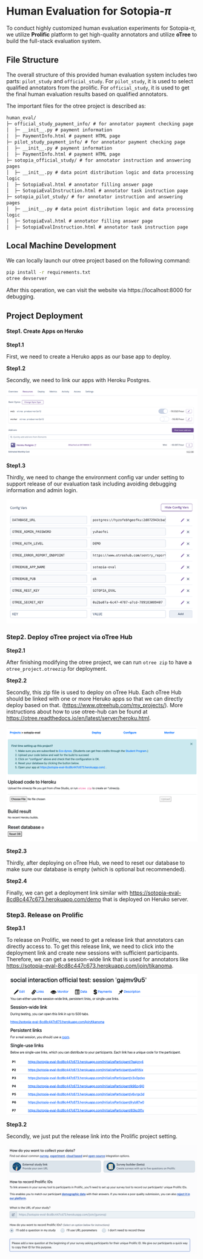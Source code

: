 # Human Evaluation for Sotopia-$\pi$

To conduct highly customized human evaluation experiments for Sotopia-$\pi$, we utilize **Prolific** platform to get high-quality annotators and utilize **oTree** to build the full-stack evaluation system.

## File Structure

The overall structure of this provided human evaluation system includes two parts: `pilot_study` and `official_study`. For `pilot_study`, it is used to select qualified annotators from the prolific. For `official_study`, it is used to get the final human evaluation results based on qualified annotators.

The important files for the otree project is described as:

```
human_eval/
├─ official_study_payment_info/ # for annotator payment checking page
│  ├─ __init__.py # payment information
│  ├─ PaymentInfo.html # payment HTML page
├─ pilot_study_payment_info/ # for annotator payment checking page
│  ├─ __init__.py # payment information
│  ├─ PaymentInfo.html # payment HTML page
├─ sotopia_official_study/ # for annotator instruction and answering pages
│  ├─ __init__.py # data point distribution logic and data processing logic
│  ├─ SotopiaEval.html # annotator filling answer page
│  ├─ SotopiaEvalInstruction.html # annotator task instruction page
├─ sotopia_pilot_study/ # for annotator instruction and answering pages
│  ├─ __init__.py # data point distribution logic and data processing logic
│  ├─ SotopiaEval.html # annotator filling answer page
│  ├─ SotopiaEvalInstruction.html # annotator task instruction page

```

## Local Machine Development

We can locally launch our otree project based on the following command:

```bash
pip install -r requirements.txt
otree devserver
```

After this operation, we can visit the website via https://localhost:8000 for debugging.

## Project Deployment

#### Step1. Create Apps on Heruko

**Step1.1**

First, we need to create a Heruko apps as our base app to deploy.

**Step1.2**

Secondly, we need to link our apps with Heroku Postgres.

![heruko_db](figs/heruko_db.png)

**Step1.3**

Thirdly, we need to change the environment config var under setting to support release of our evaluation task including avoiding debugging information and admin login.

![heruko_env_config](figs/heruko_env_config.png)

### Step2. Deploy oTree project via oTree Hub

**Step2.1**

After finishing modifying the otree project, we can run `otree zip` to have a `otree_project.otreezip` for deployment.

**Step2.2**

Secondly, this zip file is used to deploy on oTree Hub. Each oTree Hub should be linked with one or more Heruko apps so that we can directly deploy based on that. (https://www.otreehub.com/my_projects/). More instructions about how to use otree-hub can be found at https://otree.readthedocs.io/en/latest/server/heroku.html.

![otree_hub](figs/otree_hub.png)

**Step2.3**

Thirdly, after deploying on oTree Hub, we need to reset our database to make sure our database is empty (which is optional but recommended).

**Step2.4**

Finally, we can get a deployment link similar with https://sotopia-eval-8cd8c447c673.herokuapp.com/demo that is deployed on Heruko server.

### Step3. Release on Prolific

**Step3.1**

To release on Prolific, we need to get a release link that annotators can directly access to. To get this release link, we need to click into the deployment link and create new sessions with sufficient participants. Therefore, we can get a session-wide link that is used for annotators like https://sotopia-eval-8cd8c447c673.herokuapp.com/join/tikanoma.

![release_link](figs/release_link.png)

**Step3.2**

Secondly, we just put the release link into the Prolific project setting.

![prolific_release](figs/prolific_release.png)

